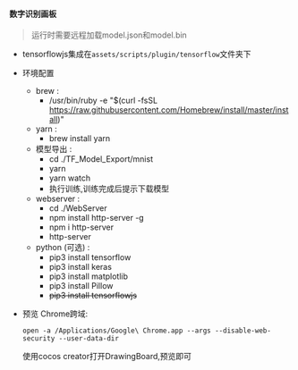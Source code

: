 #### 数字识别画板
> 运行时需要远程加载model.json和model.bin

- tensorflowjs集成在`assets/scripts/plugin/tensorflow`文件夹下
- 环境配置
    - brew :
        - /usr/bin/ruby -e "$(curl -fsSL https://raw.githubusercontent.com/Homebrew/install/master/install)"
    - yarn :
        - brew install yarn
    - 模型导出 :
        - cd ./TF_Model_Export/mnist
        - yarn
        - yarn watch
        - 执行训练,训练完成后提示下载模型
    - webserver :
        - cd ./WebServer
        - npm install http-server -g 
        - npm i http-server
        - http-server
    - python (可选) :
        - pip3 install tensorflow
        - pip3 install keras
        - pip3 install matplotlib
        - pip3 install Pillow
        - ~~pip3 install tensorflowjs~~

- 预览
    Chrome跨域: 
    ```
    open -a /Applications/Google\ Chrome.app --args --disable-web-security --user-data-dir
    ```
    使用cocos creator打开DrawingBoard,预览即可